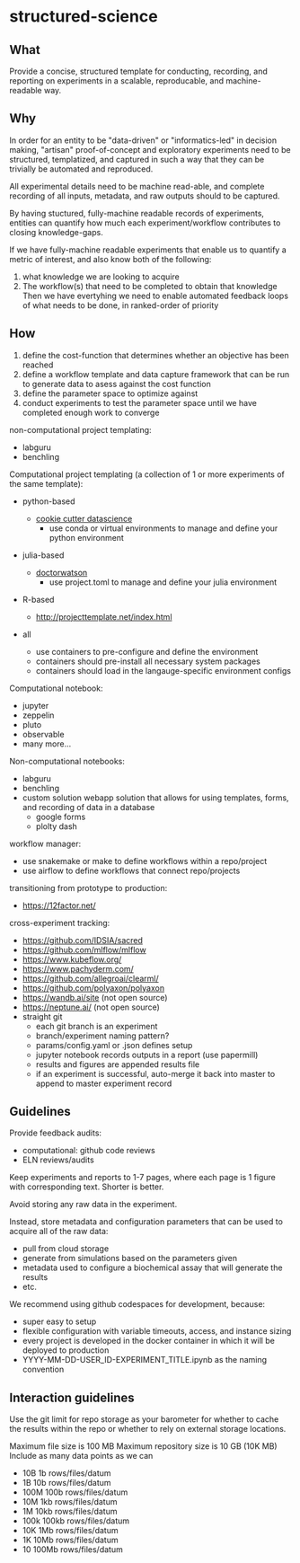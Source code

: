 # structured-science

## What

Provide a concise, structured template for conducting, recording, and reporting on experiments in a scalable, reproducable, and machine-readable way.

## Why

In order for an entity to be "data-driven" or "informatics-led" in decision making, "artisan" proof-of-concept and exploratory experiments need to be structured, templatized, and captured in such a way that they can be trivially be automated and reproduced.

All experimental details need to be machine read-able, and complete recording of all inputs, metadata, and raw outputs should to be captured.

By having stuctured, fully-machine readable records of experiments, entities can quantify how much each experiment/workflow contributes to closing knowledge-gaps.

If we have fully-machine readable experiments that enable us to quantify a metric of interest, and also know both of the following:
1. what knowledge we are looking to acquire
2. The workflow(s) that need to be completed to obtain that knowledge
Then we have evertyhing we need to enable automated feedback loops of what needs to be done, in ranked-order of priority

## How

1. define the cost-function that determines whether an objective has been reached
2. define a workflow template and data capture framework that can be run to generate data to asess against the cost function
3. define the parameter space to optimize against
4. conduct experiments to test the parameter space until we have completed enough work to converge 

non-computational project templating:
- labguru
- benchling

Computational project templating (a collection of 1 or more experiments of the same template):
- python-based
  - [cookie cutter datascience](https://github.com/drivendata/cookiecutter-data-science)
    - use conda or virtual environments to manage and define your python environment
- julia-based
  - [doctorwatson](https://juliadynamics.github.io/DrWatson.jl/dev/)
    - use project.toml to manage and define your julia environment
- R-based
  - http://projecttemplate.net/index.html

- all
  - use containers to pre-configure and define the environment
  - containers should pre-install all necessary system packages
  - containers should load in the langauge-specific environment configs

Computational notebook:
- jupyter
- zeppelin
- pluto
- observable
- many more...

Non-computational notebooks:
- labguru
- benchling
- custom solution webapp solution that allows for using templates, forms, and recording of data in a database
  - google forms
  - plolty dash

workflow manager:
- use snakemake or make to define workflows within a repo/project
- use airflow to define workflows that connect repo/projects

transitioning from prototype to production:
- https://12factor.net/

cross-experiment tracking:
- https://github.com/IDSIA/sacred
- https://github.com/mlflow/mlflow
- https://www.kubeflow.org/
- https://www.pachyderm.com/
- https://github.com/allegroai/clearml/
- https://github.com/polyaxon/polyaxon
- https://wandb.ai/site (not open source)
- https://neptune.ai/ (not open source)
- straight git
  - each git branch is an experiment
  - branch/experiment naming pattern?
  - params/config.yaml or .json defines setup
  - jupyter notebook records outputs in a report (use papermill)
  - results and figures are appended results file
  - if an experiment is successful, auto-merge it back into master to append to master experiment record

## Guidelines

Provide feedback audits:
- computational: github code reviews
- ELN reviews/audits

Keep experiments and reports to 1-7 pages, where each page is 1 figure with corresponding text. Shorter is better.

Avoid storing any raw data in the experiment.

Instead, store metadata and configuration parameters that can be used to acquire all of the raw data:
- pull from cloud storage
- generate from simulations based on the parameters given
- metadata used to configure a biochemical assay that will generate the results
- etc.

We recommend using github codespaces for development, because:
- super easy to setup
- flexible configuration with variable timeouts, access, and instance sizing
- every project is developed in the docker container in which it will be deployed to production
- YYYY-MM-DD-USER_ID-EXPERIMENT_TITLE.ipynb as the naming convention

## Interaction guidelines

Use the git limit for repo storage as your barometer for whether to cache the results within the repo or whether to rely on external storage locations.

Maximum file size is 100 MB
Maximum repository size is 10 GB (10K MB)
Include as many data points as we can

- 10B 1b rows/files/datum
- 1B 10b rows/files/datum
- 100M 100b rows/files/datum
- 10M 1kb rows/files/datum
- 1M 10kb rows/files/datum
- 100k 100kb rows/files/datum
- 10K 1Mb rows/files/datum
- 1K 10Mb rows/files/datum
- 10 100Mb rows/files/datum

